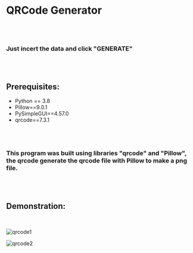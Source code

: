 # QRCode Generator
<br />
<br />

### Just incert the data and click "GENERATE"
<br />
<br />

## Prerequisites:
* Python == 3.8
* Pillow==9.0.1
* PySimpleGUI==4.57.0
* qrcode==7.3.1
<br />
<br />

### This program was built using libraries "qrcode" and "Pillow", the qrcode generate the qrcode file with Pillow to make a png file.
<br />
<br />

## Demonstration:
<br />

![qrcode1](https://user-images.githubusercontent.com/84480522/159493019-b6d62738-3ff7-4046-ad83-fcbd333afaeb.gif)
<br />

![qrcode2](https://user-images.githubusercontent.com/84480522/159493086-339c7faa-f593-4d1a-905d-edc87e408ee0.gif)